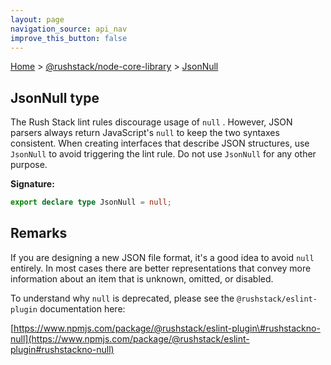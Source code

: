 ```yaml
---
layout: page
navigation_source: api_nav
improve_this_button: false
---
```



[Home](./index.md) &gt; [@rushstack/node-core-library](./node-core-library.md) &gt; [JsonNull](./node-core-library.jsonnull.md)

## JsonNull type

The Rush Stack lint rules discourage usage of `null` . However, JSON parsers always return JavaScript's `null` to keep the two syntaxes consistent. When creating interfaces that describe JSON structures, use `JsonNull` to avoid triggering the lint rule. Do not use `JsonNull` for any other purpose.

<b>Signature:</b>

```typescript
export declare type JsonNull = null;
```

## Remarks

If you are designing a new JSON file format, it's a good idea to avoid `null` entirely. In most cases there are better representations that convey more information about an item that is unknown, omitted, or disabled.

To understand why `null` is deprecated, please see the `@rushstack/eslint-plugin` documentation here:

[https://www.npmjs.com/package/@rushstack/eslint-plugin\#rushstackno-null](https://www.npmjs.com/package/@rushstack/eslint-plugin#rushstackno-null)
